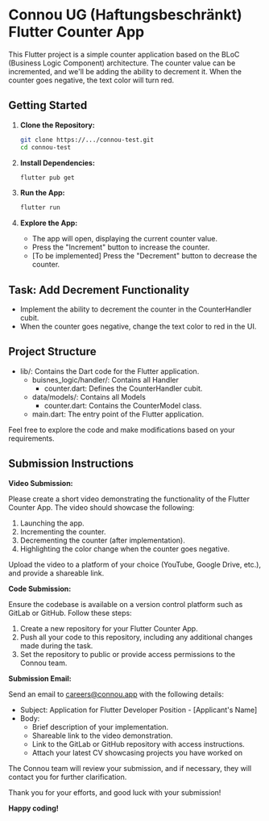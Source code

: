# Connou UG (Haftungsbeschränkt) Flutter Counter App

This Flutter project is a simple counter application based on the BLoC (Business Logic Component) architecture. The counter value can be incremented, and we'll be adding the ability to decrement it. When the counter goes negative, the text color will turn red.

## Getting Started

1. **Clone the Repository:**

    ```bash
    git clone https://.../connou-test.git
    cd connou-test
    ```

2. **Install Dependencies:**

    ```bash
    flutter pub get
    ```

3. **Run the App:**

    ```bash
    flutter run
    ```

4. **Explore the App:**

    - The app will open, displaying the current counter value.
    - Press the "Increment" button to increase the counter.
    - [To be implemented] Press the "Decrement" button to decrease the counter.

## Task: Add Decrement Functionality

- Implement the ability to decrement the counter in the CounterHandler cubit.
- When the counter goes negative, change the text color to red in the UI.

## Project Structure

- lib/: Contains the Dart code for the Flutter application.
    - buisnes_logic/handler/: Contains all Handler
        - counter.dart: Defines the CounterHandler cubit.
    - data/models/: Contains all Models
        - counter.dart: Contains the CounterModel class.
    - main.dart: The entry point of the Flutter application.

Feel free to explore the code and make modifications based on your requirements.

## Submission Instructions

**Video Submission:**

Please create a short video demonstrating the functionality of the Flutter Counter App. The video should showcase the following:

1. Launching the app.
2. Incrementing the counter.
3. Decrementing the counter (after implementation).
4. Highlighting the color change when the counter goes negative.

Upload the video to a platform of your choice (YouTube, Google Drive, etc.), and provide a shareable link.

**Code Submission:**

Ensure the codebase is available on a version control platform such as GitLab or GitHub. Follow these steps:

1. Create a new repository for your Flutter Counter App.
2. Push all your code to this repository, including any additional changes made during the task.
3. Set the repository to public or provide access permissions to the Connou team.

**Submission Email:**

Send an email to [careers@connou.app](mailto:careers@connou.app?subject=Application%20for%20Flutter%20Developer%20Position%20-%20[Your%20Name]) with the following details:

- Subject: Application for Flutter Developer Position - [Applicant's Name]
- Body:
    - Brief description of your implementation.
    - Shareable link to the video demonstration.
    - Link to the GitLab or GitHub repository with access instructions.
    - Attach your latest CV showcasing projects you have worked on

The Connou team will review your submission, and if necessary, they will contact you for further clarification.

Thank you for your efforts, and good luck with your submission!

**Happy coding!**

